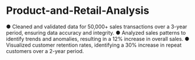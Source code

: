 # Product-and-Retail-Analysis
● Cleaned and validated data for 50,000+ sales transactions over a 3-year period, ensuring data accuracy and integrity.
● Analyzed sales patterns to identify trends and anomalies, resulting in a 12% increase in overall sales.
● Visualized customer retention rates, identifying a 30% increase in repeat customers over a 2-year period.
